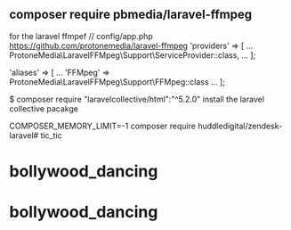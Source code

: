 ## composer require pbmedia/laravel-ffmpeg
for the laravel ffmpef
// config/app.php
https://github.com/protonemedia/laravel-ffmpeg
'providers' => [
    ...
    ProtoneMedia\LaravelFFMpeg\Support\ServiceProvider::class,
    ...
];

'aliases' => [
    ...
    'FFMpeg' => ProtoneMedia\LaravelFFMpeg\Support\FFMpeg::class
    ...
];

$ composer require "laravelcollective/html":"^5.2.0"
install the laravel collective pacakge



COMPOSER_MEMORY_LIMIT=-1 composer require huddledigital/zendesk-laravel# tic_tic
# bollywood_dancing
# bollywood_dancing
